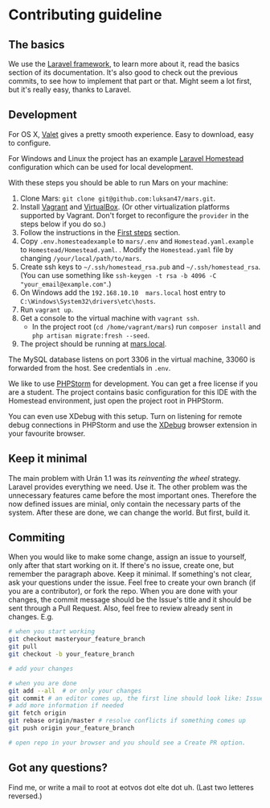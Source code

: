 # Contributing guideline

## The basics

We use the [Laravel framework](https://laravel.com/docs/6.x/), to learn more about it, read the basics section of its documentation.
It's also good to check out the previous commits, to see how to implement that part or that. Might seem a lot first, but it's really easy,
thanks to Laravel.

## Development

For OS X, [Valet](https://laravel.com/docs/6.x/valet) gives a pretty smooth experience. Easy to download, easy to configure.

For Windows and Linux the project has an example [Laravel Homestead](https://laravel.com/docs/homestead) configuration which can be used for local development.

With these steps you should be able to run Mars on your machine:

1. Clone Mars: `git clone git@github.com:luksan47/mars.git`.
2. Install [Vagrant](https://www.vagrantup.com/) and [VirtualBox](https://www.virtualbox.org/). (Or other virtualization platforms supported by Vagrant. Don't forget to reconfigure the `provider` in the steps below if you do so.)
3. Follow the instructions in the [First steps](https://laravel.com/docs/6.x/homestead#first-steps) section.
4. Copy `.env.homesteadexample` to `mars/.env` and `Homestead.yaml.example` to `Homestead/Homestead.yaml`.
. Modify the `Homestead.yaml` file by changing `/your/local/path/to/mars`.
5. Create ssh keys to `~/.ssh/homestead_rsa.pub` and `~/.ssh/homestead_rsa`. (You can use something like `ssh-keygen -t rsa -b 4096 -C "your_email@example.com"`.)
6. On Windows add the `192.168.10.10  mars.local` host entry to `C:\Windows\System32\drivers\etc\hosts`.
7. Run `vagrant up`.
8. Get a console to the virtual machine with `vagrant ssh`.
   * In the project root (`cd /home/vagrant/mars`) run `composer install` and `php artisan migrate:fresh --seed`.
9. The project should be running at [mars.local](http://mars.local/).

The MySQL database listens on port 3306 in the virtual machine, 33060 is forwarded from the host. See credentials in `.env`.

We like to use [PHPStorm](https://www.jetbrains.com/phpstorm/) for development. You can get a free license if you are a student.
The project contains basic configuration for this IDE with the Homestead environment, just open the project root in PHPStorm.

You can even use XDebug with this setup. Turn on listening for remote debug connections in PHPStorm and use the [XDebug](https://xdebug.org) browser extension in your favourite browser.

## Keep it minimal

The main problem with Urán 1.1 was its *reinventing the wheel* strategy. Laravel provides everything we need. Use it.
The other problem was the unnecessary features came before the most important ones. Therefore the now defined issues are minial, only
contain the necessary parts of the system. After these are done, we can change the world. But first, build it.

## Commiting

When you would like to make some change, assign an issue to yourself, only after that start working on it.
If there's no issue, create one, but remember the paragraph above. Keep it minimal. If something's not clear, ask your questions under the issue.
Feel free to create your own branch (if you are a contributor), or fork the repo.
When you are done with your changes, the commit message should be the Issue's title and it should be sent through a
Pull Request. Also, feel free to review already sent in changes. E.g.

```bash
# when you start working
git checkout masteryour_feature_branch
git pull
git checkout -b your_feature_branch

# add your changes

# when you are done
git add --all  # or only your changes
git commit # an editor comes up, the first line should look like: Issue #x: changed this and that
# add more information if needed
git fetch origin
git rebase origin/master # resolve conflicts if something comes up 
git push origin your_feature_branch

# open repo in your browser and you should see a Create PR option.
```

## Got any questions?

Find me, or write a mail to root at eotvos dot elte dot uh. (Last two letteres reversed.)

